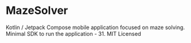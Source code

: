 # MazeSolver
Kotlin / Jetpack Compose mobile application focused on maze solving.
Minimal SDK to run the application - 31.
MIT Licensed
